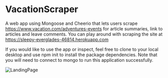 # VacationScraper
A web app using Mongoose and Cheerio that lets users scrape https://www.vacation.com/adventures-events for article summaries, link to articles and leave comments. You can play around with scraping the site at https://sleepy-everglades-46814.herokuapp.com

If you would like to use the app or inspect, feel free to clone to your local desktop and use npm init to install the package dependencies. Note that you will need to connect to mongo to run this application successfully. 


![LandingPage](../inages/public/FrontPage.png)

